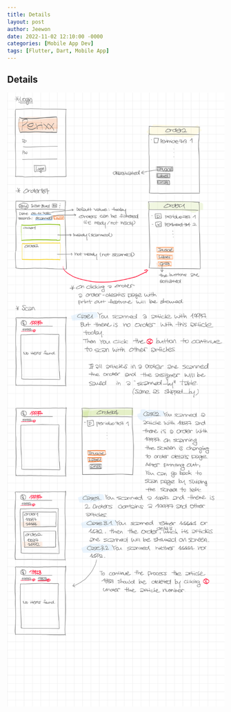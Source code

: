 ```yaml
---
title: Details
layout: post
author: Jeewon
date: 2022-11-02 12:10:00 -0000
categories: [Mobile App Dev]
tags: [Flutter, Dart, Mobile App]
---
```


## Details
<img src="/assets/img/Details_1.jpg"
     alt="Details_1"
     style="float: left; margin-right: 10px;" />
<img src="/assets/img/Details_2.jpg"
     alt="Details_2"
     style="float: left; margin-right: 10px;" />